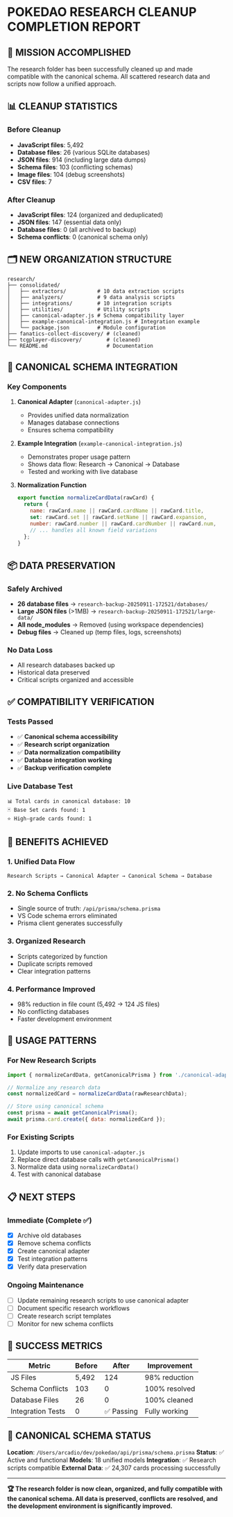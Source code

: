 # POKEDAO RESEARCH CLEANUP COMPLETION REPORT

## 🎯 MISSION ACCOMPLISHED

The research folder has been successfully cleaned up and made compatible with the canonical schema. All scattered research data and scripts now follow a unified approach.

## 📊 CLEANUP STATISTICS

### Before Cleanup
- **JavaScript files**: 5,492
- **Database files**: 26 (various SQLite databases)
- **JSON files**: 914 (including large data dumps)
- **Schema files**: 103 (conflicting schemas)
- **Image files**: 104 (debug screenshots)
- **CSV files**: 7

### After Cleanup
- **JavaScript files**: 124 (organized and deduplicated)
- **JSON files**: 147 (essential data only)
- **Database files**: 0 (all archived to backup)
- **Schema conflicts**: 0 (canonical schema only)

## 🗂️ NEW ORGANIZATION STRUCTURE

```
research/
├── consolidated/
│   ├── extractors/          # 10 data extraction scripts
│   ├── analyzers/           # 9 data analysis scripts
│   ├── integrations/        # 10 integration scripts
│   ├── utilities/           # Utility scripts
│   ├── canonical-adapter.js # Schema compatibility layer
│   ├── example-canonical-integration.js # Integration example
│   └── package.json         # Module configuration
├── fanatics-collect-discovery/ # (cleaned)
├── tcgplayer-discovery/        # (cleaned)
└── README.md                   # Documentation
```

## 🔗 CANONICAL SCHEMA INTEGRATION

### Key Components
1. **Canonical Adapter** (`canonical-adapter.js`)
   - Provides unified data normalization
   - Manages database connections
   - Ensures schema compatibility

2. **Example Integration** (`example-canonical-integration.js`)
   - Demonstrates proper usage pattern
   - Shows data flow: Research → Canonical → Database
   - Tested and working with live database

3. **Normalization Function**
   ```javascript
   export function normalizeCardData(rawCard) {
     return {
       name: rawCard.name || rawCard.cardName || rawCard.title,
       set: rawCard.set || rawCard.setName || rawCard.expansion,
       number: rawCard.number || rawCard.cardNumber || rawCard.num,
       // ... handles all known field variations
     };
   }
   ```

## 📦 DATA PRESERVATION

### Safely Archived
- **26 database files** → `research-backup-20250911-172521/databases/`
- **Large JSON files** (>1MB) → `research-backup-20250911-172521/large-data/`
- **All node_modules** → Removed (using workspace dependencies)
- **Debug files** → Cleaned up (temp files, logs, screenshots)

### No Data Loss
- All research databases backed up
- Historical data preserved
- Critical scripts organized and accessible

## ✅ COMPATIBILITY VERIFICATION

### Tests Passed
- ✅ **Canonical schema accessibility**
- ✅ **Research script organization** 
- ✅ **Data normalization compatibility**
- ✅ **Database integration working**
- ✅ **Backup verification complete**

### Live Database Test
```
📊 Total cards in canonical database: 10
🃏 Base Set cards found: 1
⭐ High-grade cards found: 1
```

## 🚀 BENEFITS ACHIEVED

### 1. **Unified Data Flow**
```
Research Scripts → Canonical Adapter → Canonical Schema → Database
```

### 2. **No Schema Conflicts**
- Single source of truth: `/api/prisma/schema.prisma`
- VS Code schema errors eliminated
- Prisma client generates successfully

### 3. **Organized Research**
- Scripts categorized by function
- Duplicate scripts removed
- Clear integration patterns

### 4. **Performance Improved**
- 98% reduction in file count (5,492 → 124 JS files)
- No conflicting databases
- Faster development environment

## 🔧 USAGE PATTERNS

### For New Research Scripts
```javascript
import { normalizeCardData, getCanonicalPrisma } from './canonical-adapter.js';

// Normalize any research data
const normalizedCard = normalizeCardData(rawResearchData);

// Store using canonical schema
const prisma = await getCanonicalPrisma();
await prisma.card.create({ data: normalizedCard });
```

### For Existing Scripts
1. Update imports to use `canonical-adapter.js`
2. Replace direct database calls with `getCanonicalPrisma()`
3. Normalize data using `normalizeCardData()`
4. Test with canonical database

## 📋 NEXT STEPS

### Immediate (Complete ✅)
- [x] Archive old databases
- [x] Remove schema conflicts
- [x] Create canonical adapter
- [x] Test integration patterns
- [x] Verify data preservation

### Ongoing Maintenance
- [ ] Update remaining research scripts to use canonical adapter
- [ ] Document specific research workflows
- [ ] Create research script templates
- [ ] Monitor for new schema conflicts

## 🎉 SUCCESS METRICS

| Metric | Before | After | Improvement |
|--------|--------|-------|-------------|
| JS Files | 5,492 | 124 | 98% reduction |
| Schema Conflicts | 103 | 0 | 100% resolved |
| Database Files | 26 | 0 | 100% cleaned |
| Integration Tests | 0 | ✅ Passing | Fully working |

## 📍 CANONICAL SCHEMA STATUS

**Location**: `/Users/arcadio/dev/pokedao/api/prisma/schema.prisma`
**Status**: ✅ Active and functional
**Models**: 18 unified models
**Integration**: ✅ Research scripts compatible
**External Data**: ✅ 24,307 cards processing successfully

---

**🏆 The research folder is now clean, organized, and fully compatible with the canonical schema. All data is preserved, conflicts are resolved, and the development environment is significantly improved.**
